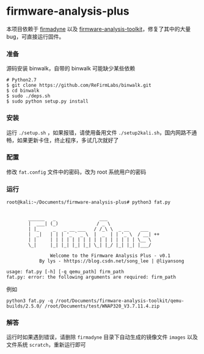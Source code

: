 # firmware-analysis-plus
本项目依赖于 [firmadyne](https://github.com/firmadyne/firmadyne) 以及 [firmware-analysis-toolkit](https://github.com/attify/firmware-analysis-toolkit)，修复了其中的大量bug，可直接运行固件。

### 准备
源码安装 binwalk，自带的 binwalk 可能缺少某些依赖
```
# Python2.7
$ git clone https://github.com/ReFirmLabs/binwalk.git
$ cd binwalk
$ sudo ./deps.sh
$ sudo python setup.py install
```

### 安装
运行 `./setup.sh` ，如果报错，请使用备用文件 `./setup2kali.sh`，国内网路不通畅，如果更新卡住，终止程序，多试几次就好了

### 配置
修改 `fat.config` 文件中的密码，改为 root 系统用户的密码

### 运行

```
root@kali:~/Documents/firmware-analysis-plus# python3 fat.py 

             
		______   _                ___                 
		|  ___| (_)              / _ \                
		| |_     _   _ __ ___   / /_\ \  _ __    ___  
		|  _|   | | | '_ ` _ \  |  _  | | '_ \  / __| ++
		| |     | | | | | | | | | | | | | | | | \__ \ 
		\_|     |_| |_| |_| |_| \_| |_/ |_| |_| |___/

                Welcome to the Firmware Analysis Plus - v0.1
            By lys - hhttps://blog.csdn.net/song_lee | @liyansong
    
usage: fat.py [-h] [-q qemu_path] firm_path
fat.py: error: the following arguments are required: firm_path
```
例如
```
python3 fat.py -q /root/Documents/firmware-analysis-toolkit/qemu-builds/2.5.0/ /root/Documents/test/WNAP320_V3.7.11.4.zip
```

### 解答
运行时如果遇到错误，请删除 `firmadyne` 目录下自动生成的镜像文件 `images` 以及文件系统 `scratch`，重新运行即可
